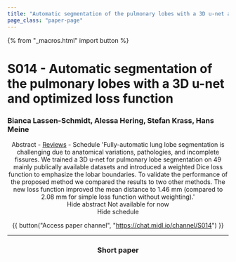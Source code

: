 ```yaml
---
title: "Automatic segmentation of the pulmonary lobes with a 3D u-net and optimized loss function"
page_class: "paper-page"
---
```


{% from "_macros.html" import button %}

# S014 - Automatic segmentation of the pulmonary lobes with a 3D u-net and optimized loss function


### Bianca Lassen-Schmidt, Alessa Hering, Stefan Krass, Hans Meine

<center><a class="toggle_visibility" data-selector=".paper_abstract" data-level="3">Abstract</a>
        - <a href="https://openreview.net/forum?id=AkziGgmwl">Reviews</a>
        - <a class="toggle_visibility" data-selector=".paper_qa" data-level="3">Schedule</a>

<span class="paper_abstract">
        'Fully-automatic lung lobe segmentation is challenging due to anatomical variations, pathologies, and incomplete fissures. We trained a 3D u-net for pulmonary lobe segmentation on 49 mainly publically available datasets and introduced a weighted Dice loss function to emphasize the lobar boundaries. To validate the performance of the proposed method we compared the results to two other methods. The new loss function improved the mean distance to 1.46 mm (compared to 2.08 mm for simple loss function without weighting).'
        <span class="actions">
  <br/>
  <a class="toggle_visibility" data-level="2">Hide abstract</a></span>
</span>

<span class="paper_qa">
        Not available for now
        <br/>
        <span class="actions"><a class="toggle_visibility" data-level="2">Hide schedule</a></span>
</span>

{{ button("Access paper channel", "https://chat.midl.io/channel/S014") }}

---

### Short paper
